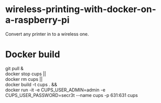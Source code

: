 # wireless-printing-with-docker-on-a-raspberry-pi

Convert any printer in to a wireless one.

# Docker build

git pull & \
docker stop cups || \
docker rm cups || \
docker build -t cups . && \
docker run -it -e CUPS_USER_ADMIN=admin -e CUPS_USER_PASSWORD=secr3t --name cups -p 631:631 cups